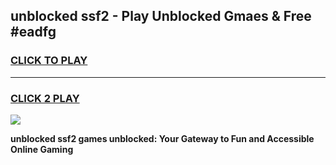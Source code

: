
## unblocked ssf2 - Play Unblocked Gmaes & Free #eadfg
<h3>
<a href="https://news.freeplayer.one?title=unblocked_ssf2&ref=24F">CLICK TO PLAY</a></h3>
<hr>

<h3>
<a href="https://news.freeplayer.one?title=unblocked_ssf2&ref=24F">CLICK 2 PLAY</a>
  
</h3>

<a href="https://news.freeplayer.one?title=unblocked_ssf2&ref=24F/"><img src="https://clearcache.store/games.png"></a>


**unblocked ssf2 games unblocked: Your Gateway to Fun and Accessible Online Gaming**
